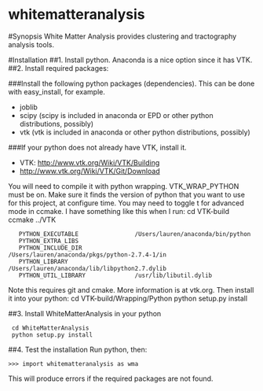 whitematteranalysis
===================

#Synopsis
White Matter Analysis provides clustering and tractography analysis tools.

#Installation
##1. Install python. 
Anaconda is a nice option since it has VTK.
##2. Install required packages:


###Install the following python packages (dependencies). 
This can be done with easy_install, for example.
* joblib
* scipy
(scipy is included in anaconda or EPD or other python distributions, possibly)
* vtk (vtk is included in anaconda or other python distributions, possibly)

###If your python does not already have VTK, install it.
* VTK: http://www.vtk.org/Wiki/VTK/Building
* http://www.vtk.org/Wiki/VTK/Git/Download

You will need to compile it with python wrapping. VTK_WRAP_PYTHON must be on.
Make sure it finds the version of python that you want to use for this project, at configure time. You may need to toggle t for advanced mode in ccmake. I have something like this when I run:
     cd VTK-build
     ccmake ../VTK

       PYTHON_EXECUTABLE                /Users/lauren/anaconda/bin/python            
       PYTHON_EXTRA_LIBS                                                             
       PYTHON_INCLUDE_DIR               /Users/lauren/anaconda/pkgs/python-2.7.4-1/in
       PYTHON_LIBRARY                   /Users/lauren/anaconda/lib/libpython2.7.dylib
       PYTHON_UTIL_LIBRARY              /usr/lib/libutil.dylib   

Note this requires git and cmake. More information is at vtk.org.
Then install it into your python:
     cd VTK-build/Wrapping/Python
     python setup.py install

##3. Install WhiteMatterAnalysis in your python

     cd WhiteMatterAnalysis
     python setup.py install

##4. Test the installation
Run python, then:

    >>> import whitematteranalysis as wma

This will produce errors if the required packages are not found.